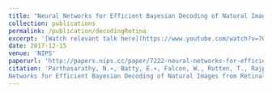 ```yaml
---
title: "Neural Networks for Efficient Bayesian Decoding of Natural Images from Retinal Neurons"
collection: publications
permalink: /publication/decodingRetina
excerpt: '[Watch relevant talk here](https://www.youtube.com/watch?v=7OzdyDG6pbM) \n [Code available here](https://github.com/nikparth/visual-neural-decode)'
date: 2017-12-15
venue: 'NIPS'
paperurl: 'http://papers.nips.cc/paper/7222-neural-networks-for-efficient-bayesian-decoding-of-natural-images-from-retinal-neurons.pdf'
citation: 'Parthasarathy, N.∗, Batty, E.∗, Falcon, W., Rutten, T., Rajpal, M., Chichilnisky, E., Paninski, L. Neural
Networks for Efficient Bayesian Decoding of Natural Images from Retinal Neurons. NIPS 2017. Accepted as Spotlight Presentation.'
---
```



